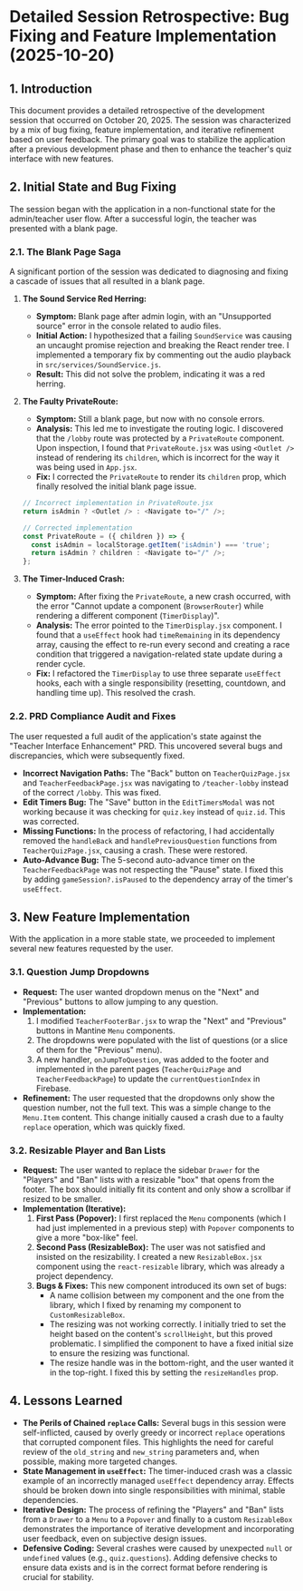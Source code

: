 # Detailed Session Retrospective: Bug Fixing and Feature Implementation (2025-10-20)

## 1. Introduction

This document provides a detailed retrospective of the development session that occurred on October 20, 2025. The session was characterized by a mix of bug fixing, feature implementation, and iterative refinement based on user feedback. The primary goal was to stabilize the application after a previous development phase and then to enhance the teacher's quiz interface with new features.

## 2. Initial State and Bug Fixing

The session began with the application in a non-functional state for the admin/teacher user flow. After a successful login, the teacher was presented with a blank page.

### 2.1. The Blank Page Saga

A significant portion of the session was dedicated to diagnosing and fixing a cascade of issues that all resulted in a blank page.

1.  **The Sound Service Red Herring:**
    *   **Symptom:** Blank page after admin login, with an "Unsupported source" error in the console related to audio files.
    *   **Initial Action:** I hypothesized that a failing `SoundService` was causing an uncaught promise rejection and breaking the React render tree. I implemented a temporary fix by commenting out the audio playback in `src/services/SoundService.js`.
    *   **Result:** This did not solve the problem, indicating it was a red herring.

2.  **The Faulty PrivateRoute:**
    *   **Symptom:** Still a blank page, but now with no console errors.
    *   **Analysis:** This led me to investigate the routing logic. I discovered that the `/lobby` route was protected by a `PrivateRoute` component. Upon inspection, I found that `PrivateRoute.jsx` was using `<Outlet />` instead of rendering its `children`, which is incorrect for the way it was being used in `App.jsx`.
    *   **Fix:** I corrected the `PrivateRoute` to render its `children` prop, which finally resolved the initial blank page issue.

    ```javascript
    // Incorrect implementation in PrivateRoute.jsx
    return isAdmin ? <Outlet /> : <Navigate to="/" />;

    // Corrected implementation
    const PrivateRoute = ({ children }) => {
      const isAdmin = localStorage.getItem('isAdmin') === 'true';
      return isAdmin ? children : <Navigate to="/" />;
    };
    ```

3.  **The Timer-Induced Crash:**
    *   **Symptom:** After fixing the `PrivateRoute`, a new crash occurred, with the error "Cannot update a component (`BrowserRouter`) while rendering a different component (`TimerDisplay`)".
    *   **Analysis:** The error pointed to the `TimerDisplay.jsx` component. I found that a `useEffect` hook had `timeRemaining` in its dependency array, causing the effect to re-run every second and creating a race condition that triggered a navigation-related state update during a render cycle.
    *   **Fix:** I refactored the `TimerDisplay` to use three separate `useEffect` hooks, each with a single responsibility (resetting, countdown, and handling time up). This resolved the crash.

### 2.2. PRD Compliance Audit and Fixes

The user requested a full audit of the application's state against the "Teacher Interface Enhancement" PRD. This uncovered several bugs and discrepancies, which were subsequently fixed.

*   **Incorrect Navigation Paths:** The "Back" button on `TeacherQuizPage.jsx` and `TeacherFeedbackPage.jsx` was navigating to `/teacher-lobby` instead of the correct `/lobby`. This was fixed.
*   **Edit Timers Bug:** The "Save" button in the `EditTimersModal` was not working because it was checking for `quiz.key` instead of `quiz.id`. This was corrected.
*   **Missing Functions:** In the process of refactoring, I had accidentally removed the `handleBack` and `handlePreviousQuestion` functions from `TeacherQuizPage.jsx`, causing a crash. These were restored.
*   **Auto-Advance Bug:** The 5-second auto-advance timer on the `TeacherFeedbackPage` was not respecting the "Pause" state. I fixed this by adding `gameSession?.isPaused` to the dependency array of the timer's `useEffect`.

## 3. New Feature Implementation

With the application in a more stable state, we proceeded to implement several new features requested by the user.

### 3.1. Question Jump Dropdowns

*   **Request:** The user wanted dropdown menus on the "Next" and "Previous" buttons to allow jumping to any question.
*   **Implementation:**
    1.  I modified `TeacherFooterBar.jsx` to wrap the "Next" and "Previous" buttons in Mantine `Menu` components.
    2.  The dropdowns were populated with the list of questions (or a slice of them for the "Previous" menu).
    3.  A new handler, `onJumpToQuestion`, was added to the footer and implemented in the parent pages (`TeacherQuizPage` and `TeacherFeedbackPage`) to update the `currentQuestionIndex` in Firebase.
*   **Refinement:** The user requested that the dropdowns only show the question number, not the full text. This was a simple change to the `Menu.Item` content. This change initially caused a crash due to a faulty `replace` operation, which was quickly fixed.

### 3.2. Resizable Player and Ban Lists

*   **Request:** The user wanted to replace the sidebar `Drawer` for the "Players" and "Ban" lists with a resizable "box" that opens from the footer. The box should initially fit its content and only show a scrollbar if resized to be smaller.
*   **Implementation (Iterative):**
    1.  **First Pass (Popover):** I first replaced the `Menu` components (which I had just implemented in a previous step) with `Popover` components to give a more "box-like" feel.
    2.  **Second Pass (ResizableBox):** The user was not satisfied and insisted on the resizability. I created a new `ResizableBox.jsx` component using the `react-resizable` library, which was already a project dependency.
    3.  **Bugs & Fixes:** This new component introduced its own set of bugs:
        *   A name collision between my component and the one from the library, which I fixed by renaming my component to `CustomResizableBox`.
        *   The resizing was not working correctly. I initially tried to set the height based on the content's `scrollHeight`, but this proved problematic. I simplified the component to have a fixed initial size to ensure the resizing was functional.
        *   The resize handle was in the bottom-right, and the user wanted it in the top-right. I fixed this by setting the `resizeHandles` prop.

## 4. Lessons Learned

*   **The Perils of Chained `replace` Calls:** Several bugs in this session were self-inflicted, caused by overly greedy or incorrect `replace` operations that corrupted component files. This highlights the need for careful review of the `old_string` and `new_string` parameters and, when possible, making more targeted changes.
*   **State Management in `useEffect`:** The timer-induced crash was a classic example of an incorrectly managed `useEffect` dependency array. Effects should be broken down into single responsibilities with minimal, stable dependencies.
*   **Iterative Design:** The process of refining the "Players" and "Ban" lists from a `Drawer` to a `Menu` to a `Popover` and finally to a custom `ResizableBox` demonstrates the importance of iterative development and incorporating user feedback, even on subjective design issues.
*   **Defensive Coding:** Several crashes were caused by unexpected `null` or `undefined` values (e.g., `quiz.questions`). Adding defensive checks to ensure data exists and is in the correct format before rendering is crucial for stability.